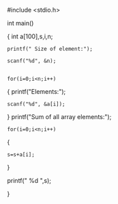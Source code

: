 
#include <stdio.h>

int  main()

{
    int a[100],s,i,n;
    
    printf(" Size of element:");
    
    scanf("%d", &n);
    
    
    for(i=0;i<n;i++)
    
{
    printf("Elements:");
    
    scanf("%d", &a[i]);
    
}
    printf("Sum of all array elements:");
    
    for(i=0;i<n;i++)
    
{

    s=s+a[i];
    
}

printf(" %d ",s);

}
